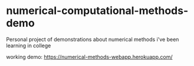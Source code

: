# numerical-computational-methods-demo
Personal project of demonstrations about numerical methods i've been learning in college

working demo: https://numerical-methods-webapp.herokuapp.com/
